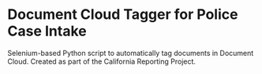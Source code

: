 # Document Cloud Tagger for Police Case Intake
Selenium-based Python script to automatically tag documents in Document Cloud. Created as part of the California Reporting Project.

